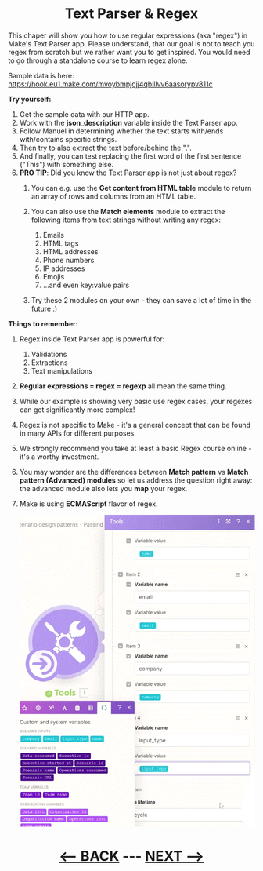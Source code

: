 <div align="center">



# Text Parser & Regex

</div>

This chaper will show you how to use regular expressions (aka "regex") in Make's Text Parser app. Please understand, that our goal is not to teach you regex from scratch but we rather want you to get inspired. You would need to go through a standalone course to learn regex alone. 

Sample data is here: 
https://hook.eu1.make.com/mvoybmpjdjj4qbillvv6aasorypv811c

__Try yourself:__

1. Get the sample data with our HTTP app.
2. Work with the __json_description__ variable inside the Text Parser app.
3. Follow Manuel in determining whether the text starts with/ends with/contains specific strings.
4. Then try to also extract the text before/behind the ".".
5. And finally, you can test replacing the first word of the first sentence ("This") with something else.
6. __PRO TIP__: Did you know the Text Parser app is not just about regex?
   1. You can e.g. use the __Get content from HTML table__ module to return an array of rows and columns from an HTML table.
   2. You can also use the __Match elements__ module to extract the following items from text strings without writing any regex:
      1. Emails
      2. HTML tags
      3. HTML addresses
      4. Phone numbers
      5. IP addresses
      6. Emojis
      7. ...and even key:value pairs
         
   3. Try these 2 modules on your own - they can save a lot of time in the future :)

__Things to remember:__

1. Regex inside Text Parser app is powerful for:
   1. Validations
   2. Extractions
   3. Text manipulations
      
2. __Regular expressions = regex = regexp__ all mean the same thing.
3. While our example is showing very basic use regex cases, your regexes can get significantly more complex!
4. Regex is not specific to Make - it's a general concept that can be found in many APIs for different purposes.
5. We strongly recommend you take at least a basic Regex course online - it's a worthy investment.
6. You may wonder are the differences between __Match pattern__ vs __Match pattern (Advanced) modules__ so let us address the question right away:  the advanced module also lets you __map__ your regex.
7. Make is using __ECMAScript__ flavor of regex.


   ![Sceanrio Inputs](pic/l4scenariodesignex3get.gif)    


<div align="center">


# [<-- BACK](l4scenariodesign.md) --- [NEXT -->](l4.md)
</div>
